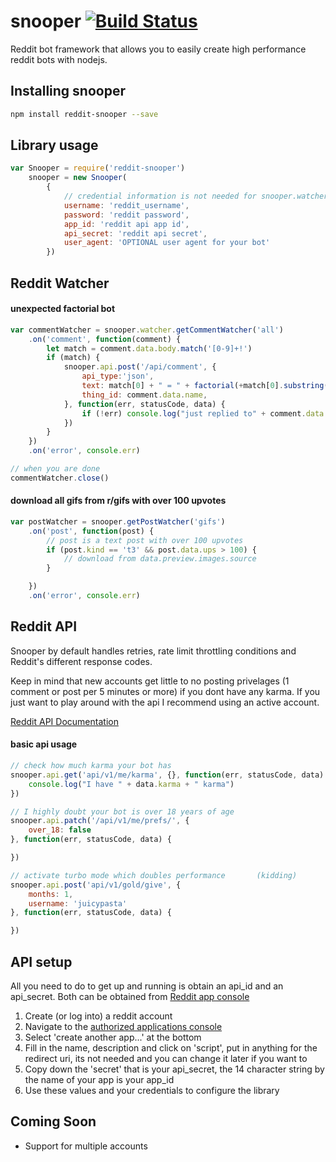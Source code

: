 # snooper [![Build Status](https://travis-ci.org/JuicyPasta/snooper.svg?branch=master)](https://travis-ci.org/JuicyPasta/Snooper)

Reddit bot framework that allows you to easily create high performance reddit bots with nodejs. 

## Installing snooper
``` bash
npm install reddit-snooper --save
```

## Library usage
``` js
var Snooper = require('reddit-snooper')
    snooper = new Snooper(
        {
            // credential information is not needed for snooper.watcher
            username: 'reddit_username',
            password: 'reddit password',
            app_id: 'reddit api app id',
            api_secret: 'reddit api secret',
            user_agent: 'OPTIONAL user agent for your bot'
        })
```

## Reddit Watcher

#### unexpected factorial bot
``` js
var commentWatcher = snooper.watcher.getCommentWatcher('all')
    .on('comment', function(comment) {
        let match = comment.data.body.match('[0-9]+!')
        if (match) {
            snooper.api.post('/api/comment', {
                api_type:'json',
                text: match[0] + " = " + factorial(+match[0].substring(0, match.length-1)),
                thing_id: comment.data.name,
            }, function(err, statusCode, data) {
                if (!err) console.log("just replied to" + comment.data.author)
            })
        }
    })
    .on('error', console.err)

// when you are done 
commentWatcher.close()
```

#### download all gifs from r/gifs with over 100 upvotes
``` js
var postWatcher = snooper.getPostWatcher('gifs')
    .on('post', function(post) {
        // post is a text post with over 100 upvotes 
        if (post.kind == 't3' && post.data.ups > 100) {
            // download from data.preview.images.source
        }

    })
    .on('error', console.err)
```


## Reddit API

Snooper by default handles retries, rate limit throttling conditions and Reddit's different response codes. 

Keep in mind that new accounts get little to no posting privelages (1 comment or post per 5 minutes or more) if you dont have any karma. If you just want to play around with the api I recommend using an active account. 

[Reddit API Documentation](https://www.reddit.com/dev/api/)

#### basic api usage
``` js
// check how much karma your bot has
snooper.api.get('api/v1/me/karma', {}, function(err, statusCode, data) {
    console.log("I have " + data.karma + " karma")
})

// I highly doubt your bot is over 18 years of age
snooper.api.patch('/api/v1/me/prefs/', {
    over_18: false
}, function(err, statusCode, data) {

})

// activate turbo mode which doubles performance       (kidding)
snooper.api.post('api/v1/gold/give', {
    months: 1,
    username: 'juicypasta'
}, function(err, statusCode, data) {

})

```

## API setup 

All you need to do to get up and running is obtain an api_id and an api_secret. Both can be obtained from [Reddit app console](https://reddit.com/prefs/apps)
1. Create (or log into) a reddit account
2. Navigate to the [authorized applications console](https://reddit.com/prefs/apps)
3. Select 'create another app...' at the bottom
4. Fill in the name, description and click on 'script', put in anything for the redirect uri, its not needed and you can change it later if you want to
5. Copy down the 'secret' that is your api_secret, the 14 character string by the name of your app is your app_id
6. Use these values and your credentials to configure the library


## Coming Soon
- Support for multiple accounts
